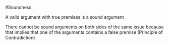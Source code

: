 #Soundness

A valid argument with true premises is a sound argument

There cannot be sound arguments on both sides of the same issue because that implies that one of the arguments contains a false premise (Principle of Contradiction)